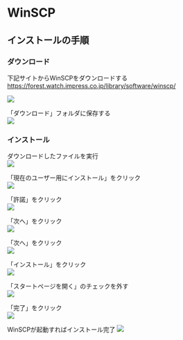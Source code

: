 # WinSCP

## インストールの手順

### ダウンロード

下記サイトからWinSCPをダウンロードする  
https://forest.watch.impress.co.jp/library/software/winscp/

![](images/001.png)

「ダウンロード」フォルダに保存する  
![](images/002.png)

### インストール

ダウンロードしたファイルを実行  
![](images/003.png)

「現在のユーザー用にインストール」をクリック  
![](images/004.png)


「許諾」をクリック  
![](images/005.png)

「次へ」をクリック  
![](images/006.png)

「次へ」をクリック  
![](images/007.png)

「インストール」をクリック  
![](images/008.png)

「スタートページを開く」のチェックを外す  
![](images/009.png)

「完了」をクリック  
![](images/010.png)

WinSCPが起動すればインストール完了
![](images/011.png)
